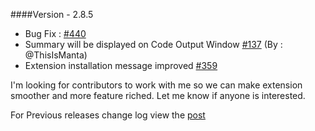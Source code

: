 ####Version - 2.8.5

* Bug Fix : [#440](https://github.com/shanalikhan/code-settings-sync/issues/440)
* Summary will be displayed on Code Output Window [#137](https://github.com/shanalikhan/code-settings-sync/issues/137) (By : @ThisIsManta)
* Extension installation message improved [#359](https://github.com/shanalikhan/code-settings-sync/issues/359)


I'm looking for contributors to work with me so we can make extension smoother and more feature riched.
Let me know if anyone is interested.

For Previous releases change log view the [post](http://shanalikhan.github.io/2016/05/14/Visual-studio-code-sync-settings-release-notes.html)
